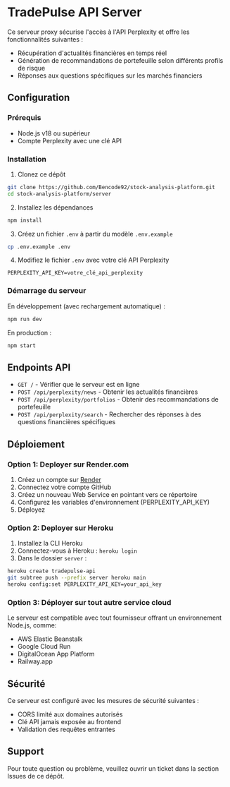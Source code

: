 # TradePulse API Server

Ce serveur proxy sécurise l'accès à l'API Perplexity et offre les fonctionnalités suivantes :
- Récupération d'actualités financières en temps réel
- Génération de recommandations de portefeuille selon différents profils de risque
- Réponses aux questions spécifiques sur les marchés financiers

## Configuration

### Prérequis
- Node.js v18 ou supérieur
- Compte Perplexity avec une clé API

### Installation

1. Clonez ce dépôt
```bash
git clone https://github.com/Bencode92/stock-analysis-platform.git
cd stock-analysis-platform/server
```

2. Installez les dépendances
```bash
npm install
```

3. Créez un fichier `.env` à partir du modèle `.env.example`
```bash
cp .env.example .env
```

4. Modifiez le fichier `.env` avec votre clé API Perplexity
```
PERPLEXITY_API_KEY=votre_clé_api_perplexity
```

### Démarrage du serveur

En développement (avec rechargement automatique) :
```bash
npm run dev
```

En production :
```bash
npm start
```

## Endpoints API

- `GET /` - Vérifier que le serveur est en ligne
- `POST /api/perplexity/news` - Obtenir les actualités financières
- `POST /api/perplexity/portfolios` - Obtenir des recommandations de portefeuille
- `POST /api/perplexity/search` - Rechercher des réponses à des questions financières spécifiques

## Déploiement

### Option 1: Deployer sur Render.com

1. Créez un compte sur [Render](https://render.com)
2. Connectez votre compte GitHub
3. Créez un nouveau Web Service en pointant vers ce répertoire
4. Configurez les variables d'environnement (PERPLEXITY_API_KEY)
5. Déployez

### Option 2: Deployer sur Heroku

1. Installez la CLI Heroku
2. Connectez-vous à Heroku : `heroku login`
3. Dans le dossier `server` :
```bash
heroku create tradepulse-api
git subtree push --prefix server heroku main
heroku config:set PERPLEXITY_API_KEY=your_api_key
```

### Option 3: Déployer sur tout autre service cloud

Le serveur est compatible avec tout fournisseur offrant un environnement Node.js, comme:
- AWS Elastic Beanstalk
- Google Cloud Run
- DigitalOcean App Platform
- Railway.app

## Sécurité

Ce serveur est configuré avec les mesures de sécurité suivantes :
- CORS limité aux domaines autorisés
- Clé API jamais exposée au frontend
- Validation des requêtes entrantes

## Support

Pour toute question ou problème, veuillez ouvrir un ticket dans la section Issues de ce dépôt.